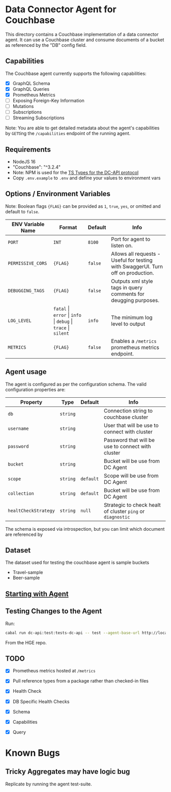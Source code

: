 # Data Connector Agent for Couchbase

This directory contains a Couchbase implementation of a data connector agent.
It can use a Couchbase cluster and consume documents of a bucket as referenced by the "DB" config field.

## Capabilities

The Couchbase agent currently supports the following capabilities:

* [x] GraphQL Schema
* [x] GraphQL Queries
* [x] Prometheus Metrics
* [ ] Exposing Foreign-Key Information
* [ ] Mutations
* [ ] Subscriptions
* [ ] Streaming Subscriptions

Note: You are able to get detailed metadata about the agent's capabilities by
`GET`ting the `/capabilities` endpoint of the running agent.

## Requirements

* NodeJS 16
* "Couchbase": "^3.2.4" 
* Note: NPM is used for the [TS Types for the DC-API protocol](https://www.npmjs.com/package/@hasura/dc-api-types)
* Copy `.env.example` to `.env` and define your values to environment vars

## Options / Environment Variables

Note: Boolean flags `{FLAG}` can be provided as `1`, `true`, `yes`, or omitted and default to `false`.

| ENV Variable Name | Format | Default | Info |
| --- | --- | --- | --- |
| `PORT` | `INT` | `8100` | Port for agent to listen on. |
| `PERMISSIVE_CORS` | `{FLAG}` | `false` | Allows all requests - Useful for testing with SwaggerUI. Turn off on production. |
| `DEBUGGING_TAGS` | `{FLAG}` | `false` | Outputs xml style tags in query comments for deugging purposes. |
| `LOG_LEVEL` | `fatal` \| `error` \| `info` \| `debug` \| `trace` \| `silent` | `info` | The minimum log level to output |
| `METRICS` | `{FLAG}` | `false` | Enables a `/metrics` prometheus metrics endpoint.

## Agent usage

The agent is configured as per the configuration schema. The valid configuration properties are:

| Property | Type | Default | Info |
| -------- | ---- | ------- | ---------- |
| `db`| `string` | | Connection string to couchbase cluster |
| `username`| `string`| | User that will be use to connect with cluster|
| `password`| `string`| |Password that will be use to connect with cluster|
| `bucket` | `string` | | Bucket will be use from DC Agent |
| `scope` | `string` | `default` | Scope will be use from DC Agent|
| `collection` | `string` | `default` | Bucket will be use from DC Agent |
| `healtCheckStrategy` | `string` | `null` | Strategic to check healt of cluster `ping` or `diagnostic` |

The schema is exposed via introspection, but you can limit which document are referenced by

## Dataset

The dataset used for testing the couchbase agent is sample buckets
- Travel-sample
- Beer-sample 

## [Starting with Agent](GETTING_STARTED.md)

## Testing Changes to the Agent

Run:

```sh
cabal run dc-api:test:tests-dc-api -- test --agent-base-url http://localhost:8100 --agent-config '{"bucket": "travel-sample", "healtCheckStrategy": "ping"}'
```

From the HGE repo.

## TODO

* [x] Prometheus metrics hosted at `/metrics`
* [x] Pull reference types from a package rather than checked-in files
* [x] Health Check
* [x] DB Specific Health Checks
* [x] Schema
* [x] Capabilities
* [x] Query


# Known Bugs

## Tricky Aggregates may have logic bug

Replicate by running the agent test-suite.